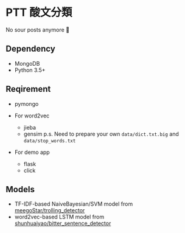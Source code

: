# PTT 酸文分類

No sour posts anymore :crystal_ball:

## Dependency

- MongoDB
- Python 3.5+

## Reqirement
- pymongo

- For word2vec
    - jieba
    - gensim
    p.s. Need to prepare your own `data/dict.txt.big` and `data/stop_words.txt`

- For demo app
    - flask
    - click

## Models

- TF-IDF-based NaiveBayesian/SVM model from [meegoStar/trolling_detector](https://github.com/meegoStar/trolling_detector/)
- word2vec-based LSTM model from [shunhuaiyao/bitter_sentence_detector](https://github.com/shunhuaiyao/bitter_sentence_detector/)
